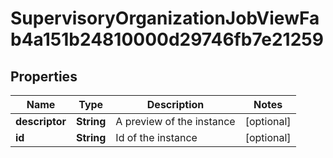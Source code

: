 

# SupervisoryOrganizationJobViewFab4a151b24810000d29746fb7e21259


## Properties

| Name | Type | Description | Notes |
|------------ | ------------- | ------------- | -------------|
|**descriptor** | **String** | A preview of the instance |  [optional] |
|**id** | **String** | Id of the instance |  [optional] |



